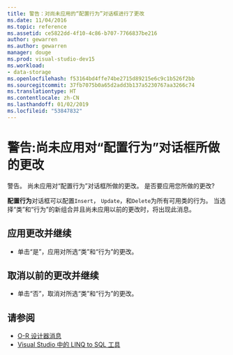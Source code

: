 ```yaml
---
title: 警告：对尚未应用的“配置行为”对话框进行了更改
ms.date: 11/04/2016
ms.topic: reference
ms.assetid: ce5822dd-4f10-4c86-b707-7766837be216
author: gewarren
ms.author: gewarren
manager: douge
ms.prod: visual-studio-dev15
ms.workload:
- data-storage
ms.openlocfilehash: f53164bd4ffe74be2715d89215e6c9c1b526f2bb
ms.sourcegitcommit: 37fb7075b0a65d2add3b137a5230767aa3266c74
ms.translationtype: HT
ms.contentlocale: zh-CN
ms.lasthandoff: 01/02/2019
ms.locfileid: "53847832"
---
```

# <a name="warning-changes-have-been-made-to-the-configure-behavior-dialog-box-that-have-not-been-applied"></a>警告:尚未应用对“配置行为”对话框所做的更改

警告。 尚未应用对“配置行为”对话框所做的更改。 是否要应用您所做的更改?

**配置行为**对话框可以配置`Insert`， `Update`，和`Delete`为所有可用类的行为。 当选择“类”和“行为”的新组合并且尚未应用以前的更改时，将出现此消息。

## <a name="to-apply-the-change-and-continue"></a>应用更改并继续

- 单击“是”，应用对所选“类”和“行为”的更改。

## <a name="to-cancel-the-previous-change-and-continue"></a>取消以前的更改并继续

- 单击“否”，取消对所选“类”和“行为”的更改。

## <a name="see-also"></a>请参阅

- [O-R 设计器消息](../data-tools/o-r-designer-messages.md)
- [Visual Studio 中的 LINQ to SQL 工具](../data-tools/linq-to-sql-tools-in-visual-studio2.md)